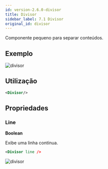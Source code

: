```yaml
---
id: version-2.6.0-divisor
title: Divisor
sidebar_label: 7.1 Divisor
original_id: divisor
---
```


Componente pequeno para separar conteúdos.

## Exemplo

![divisor](assets/images_components/v2.0.0/divisor.png)

## Utilização

```xml
<Divisor/>
```

## Propriedades

### Line
**Boolean**

Exibe uma linha contínua.

```xml
<Divisor line />
```

![divisor](assets/images_components/v2.6.0/divisor_2.png)
